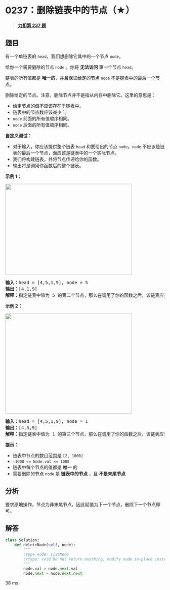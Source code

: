 # 0237：删除链表中的节点（★）


> <u>**[力扣第 237 题](https://leetcode.cn/problems/delete-node-in-a-linked-list/)**</u>

## 题目

<p>有一个单链表的 <code>head</code>，我们想删除它其中的一个节点 <code>node</code>。</p>

<p>给你一个需要删除的节点 <code>node</code> 。你将 <strong>无法访问</strong> 第一个节点  <code>head</code>。</p>

<p>链表的所有值都是 <b>唯一的</b>，并且保证给定的节点 <code>node</code> 不是链表中的最后一个节点。</p>

<p>删除给定的节点。注意，删除节点并不是指从内存中删除它。这里的意思是：</p>

<ul>
<li>给定节点的值不应该存在于链表中。</li>
<li>链表中的节点数应该减少 1。</li>
<li><code>node</code> 前面的所有值顺序相同。</li>
<li><code>node</code> 后面的所有值顺序相同。</li>
</ul>

<p><strong>自定义测试：</strong></p>

<ul>
<li>对于输入，你应该提供整个链表 <code>head</code> 和要给出的节点 <code>node</code>。<code>node</code> 不应该是链表的最后一个节点，而应该是链表中的一个实际节点。</li>
<li>我们将构建链表，并将节点传递给你的函数。</li>
<li>输出将是调用你函数后的整个链表。</li>
</ul>



<p><strong>示例 1：</strong></p>
<img alt="" src="https://assets.leetcode.com/uploads/2020/09/01/node1.jpg" style="height: 286px; width: 400px;" />
<pre>
<strong>输入：</strong>head = [4,5,1,9], node = 5
<strong>输出：</strong>[4,1,9]
<strong>解释：</strong>指定链表中值为 5 的第二个节点，那么在调用了你的函数之后，该链表应变为 4 -&gt; 1 -&gt; 9
</pre>

<p><strong>示例 2：</strong></p>
<img alt="" src="https://assets.leetcode.com/uploads/2020/09/01/node2.jpg" style="height: 315px; width: 400px;" />
<pre>
<strong>输入：</strong>head = [4,5,1,9], node = 1
<strong>输出：</strong>[4,5,9]
<strong>解释：</strong>指定链表中值为 1 的第三个节点，那么在调用了你的函数之后，该链表应变为 4 -&gt; 5 -&gt; 9</pre>



<p><strong>提示：</strong></p>

<ul>
<li>链表中节点的数目范围是 <code>[2, 1000]</code></li>
<li><code>-1000 &lt;= Node.val &lt;= 1000</code></li>
<li>链表中每个节点的值都是 <strong>唯一</strong> 的</li>
<li>需要删除的节点 <code>node</code> 是 <strong>链表中的节点</strong> ，且 <strong>不是末尾节点</strong></li>
</ul>


## 分析

要求原地操作，节点为非末尾节点。因此赋值为下一个节点，删除下一个节点即可。

## 解答

```python
class Solution:
    def deleteNode(self, node):
        """
        :type node: ListNode
        :rtype: void Do not return anything, modify node in-place instead.
        """
        node.val = node.next.val
        node.next = node.next.next
```
38 ms
